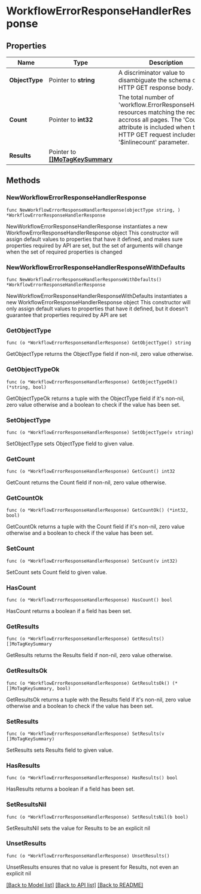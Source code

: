 # WorkflowErrorResponseHandlerResponse

## Properties

Name | Type | Description | Notes
------------ | ------------- | ------------- | -------------
**ObjectType** | Pointer to **string** | A discriminator value to disambiguate the schema of a HTTP GET response body. | 
**Count** | Pointer to **int32** | The total number of &#39;workflow.ErrorResponseHandler&#39; resources matching the request, accross all pages. The &#39;Count&#39; attribute is included when the HTTP GET request includes the &#39;$inlinecount&#39; parameter. | [optional] 
**Results** | Pointer to [**[]MoTagKeySummary**](mo.TagKeySummary.md) |  | [optional] 

## Methods

### NewWorkflowErrorResponseHandlerResponse

`func NewWorkflowErrorResponseHandlerResponse(objectType string, ) *WorkflowErrorResponseHandlerResponse`

NewWorkflowErrorResponseHandlerResponse instantiates a new WorkflowErrorResponseHandlerResponse object
This constructor will assign default values to properties that have it defined,
and makes sure properties required by API are set, but the set of arguments
will change when the set of required properties is changed

### NewWorkflowErrorResponseHandlerResponseWithDefaults

`func NewWorkflowErrorResponseHandlerResponseWithDefaults() *WorkflowErrorResponseHandlerResponse`

NewWorkflowErrorResponseHandlerResponseWithDefaults instantiates a new WorkflowErrorResponseHandlerResponse object
This constructor will only assign default values to properties that have it defined,
but it doesn't guarantee that properties required by API are set

### GetObjectType

`func (o *WorkflowErrorResponseHandlerResponse) GetObjectType() string`

GetObjectType returns the ObjectType field if non-nil, zero value otherwise.

### GetObjectTypeOk

`func (o *WorkflowErrorResponseHandlerResponse) GetObjectTypeOk() (*string, bool)`

GetObjectTypeOk returns a tuple with the ObjectType field if it's non-nil, zero value otherwise
and a boolean to check if the value has been set.

### SetObjectType

`func (o *WorkflowErrorResponseHandlerResponse) SetObjectType(v string)`

SetObjectType sets ObjectType field to given value.


### GetCount

`func (o *WorkflowErrorResponseHandlerResponse) GetCount() int32`

GetCount returns the Count field if non-nil, zero value otherwise.

### GetCountOk

`func (o *WorkflowErrorResponseHandlerResponse) GetCountOk() (*int32, bool)`

GetCountOk returns a tuple with the Count field if it's non-nil, zero value otherwise
and a boolean to check if the value has been set.

### SetCount

`func (o *WorkflowErrorResponseHandlerResponse) SetCount(v int32)`

SetCount sets Count field to given value.

### HasCount

`func (o *WorkflowErrorResponseHandlerResponse) HasCount() bool`

HasCount returns a boolean if a field has been set.

### GetResults

`func (o *WorkflowErrorResponseHandlerResponse) GetResults() []MoTagKeySummary`

GetResults returns the Results field if non-nil, zero value otherwise.

### GetResultsOk

`func (o *WorkflowErrorResponseHandlerResponse) GetResultsOk() (*[]MoTagKeySummary, bool)`

GetResultsOk returns a tuple with the Results field if it's non-nil, zero value otherwise
and a boolean to check if the value has been set.

### SetResults

`func (o *WorkflowErrorResponseHandlerResponse) SetResults(v []MoTagKeySummary)`

SetResults sets Results field to given value.

### HasResults

`func (o *WorkflowErrorResponseHandlerResponse) HasResults() bool`

HasResults returns a boolean if a field has been set.

### SetResultsNil

`func (o *WorkflowErrorResponseHandlerResponse) SetResultsNil(b bool)`

 SetResultsNil sets the value for Results to be an explicit nil

### UnsetResults
`func (o *WorkflowErrorResponseHandlerResponse) UnsetResults()`

UnsetResults ensures that no value is present for Results, not even an explicit nil

[[Back to Model list]](../README.md#documentation-for-models) [[Back to API list]](../README.md#documentation-for-api-endpoints) [[Back to README]](../README.md)



